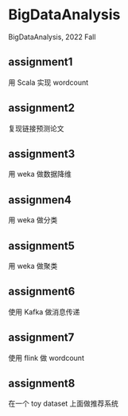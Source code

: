 # BigDataAnalysis
BigDataAnalysis, 2022 Fall

## assignment1

用 Scala 实现 wordcount

## assignment2

复现链接预测论文

## assignment3

用 weka 做数据降维

## assignmen4

用 weka 做分类

## assignment5

用 weka 做聚类

## assignment6

使用 Kafka 做消息传递

## assignment7

使用 flink 做 wordcount

## assignment8

在一个 toy dataset 上面做推荐系统

